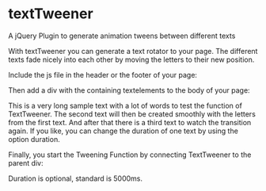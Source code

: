 # textTweener
A jQuery Plugin to generate animation tweens between different texts

With textTweener you can generate a text rotator to your page. The different texts fade nicely into each other by moving the letters to their new position. 

Include the js file in the header or the footer of your page:
    <script src="jquery-textTweener.min.js"></script>

Then add a div with the containing textelements to the body of your page:
<div id="texttween">
<span class="text">This is a very long sample text with a lot of words to test the function of TextTweener.</span>
<span class="text">The second text will then be created smoothly with the letters from the first text.</span>
<span class="text">And after that there is a third text to watch the transition again.</span>
<span class="text">If you like, you can change the duration of one text by using the option duration.</span>
</div>

Finally, you start the Tweening Function by connecting TextTweener to the parent div:
<script>
$("#texttween").TextTweener({
	duration: "5000"
});
</script>

Duration is optional, standard is 5000ms.
